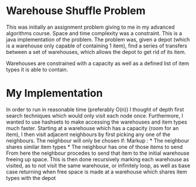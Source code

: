 # Warehouse Shuffle Problem

This was initially an assignment problem giving to me in my advanced algorithms course. Space and time complexity was a constraint. This is a java implementation of the problem. The problem was, given a depot (which is a warehouse only capable of containing 1 item), find a series of transfers between a set of warehouses, which allows the depot to get rid of its item. 

Warehouses are constrained with a capacity as well as a defined list of item types it is able to contain.

# My Implementation
In order to run in reasonable time (preferably O(n)) I thought of depth first search techniques which would only visit each node once. Furthermore, I wanted to use hashsets to make accessing the warehouses and item types much faster. Starting at a warehouse which has a capacity (room for an item), I then visit adjacent neighbours by first picking any one of the neighbours. The neighbour will only be chosen if:
Markup : * The neighbour shares similar item types
         * The neighbour has one of those items to send
From here the neighbour procedes to send that item to the initial warehouse freeing up space. This is then done recursively marking each warehouse as visited, as to not visit the same warehouse, or infinitely loop, as well as base case returning when free space is made at a warehouse which shares item types with the depot


